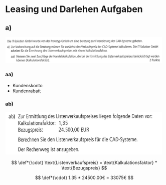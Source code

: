 # Leasing und Darlehen Aufgaben
## a)
<img src="/assets/{7EF29A2E-A2C9-4560-85E8-5FF784A45438}.png" width=500/>

### aa)
- Kundenskonto
- Kundenrabatt

### ab)
<img src="/assets/{BB2950DE-FCB4-4A0D-A141-EDFDC27E2211}.png" width=500/>

$$
\def*{\cdot}
    \text{Listenverkaufspreis} = \text{Kalkulationsfaktor} * \text{Bezugspreis}
$$

$$
\def*{\cdot}
    1.35 * 24500.00€ = 33075€
$$